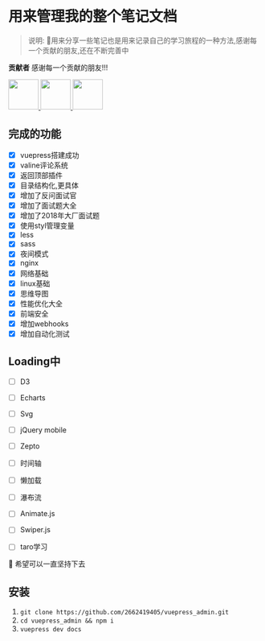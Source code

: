 # 用来管理我的整个笔记文档

> 说明: :100:用来分享一些笔记也是用来记录自己的学习旅程的一种方法,感谢每一个贡献的朋友,还在不断完善中

**贡献者** 感谢每一个贡献的朋友!!!
   
<a href="https://github.com/2209951505" target="_blank" >
    <img width=60 height="60" src="https://cdn.jsdelivr.net/gh/2662419405/imgPlus/89AAF7BBE667E8E89D4217B3104F4D6D.jpg">
</a>
<a href="https://github.com/lushengyunzuo" target="_blank">
    <img width=60 height="60" src="https://cdn.jsdelivr.net/gh/2662419405/imgPlus/chen.jpg">
</a>
<a href="https://github.com/Wangjiateng666" target="_blank">
    <img width=60 height="60" src="https://cdn.jsdelivr.net/gh/2662419405/imgPlus/5.jpg">
</a>

## 完成的功能

- [x] vuepress搭建成功
- [x] valine评论系统
- [x] 返回顶部插件
- [x] 目录结构化,更具体
- [x] 增加了反问面试官
- [x] 增加了面试题大全
- [x] 增加了2018年大厂面试题
- [x] 使用styl管理变量
- [x] less
- [x] sass
- [x] 夜间模式
- [x] nginx
- [x] 网络基础
- [x] linux基础
- [x] 思维导图
- [x] 性能优化大全
- [x] 前端安全
- [x] 增加webhooks
- [x] 增加自动化测试

## Loading中

- [ ] D3
- [ ] Echarts
- [ ] Svg
- [ ] jQuery mobile
- [ ] Zepto
- [ ] 时间轴
- [ ] 懒加载
- [ ] 瀑布流
- [ ] Animate.js
- [ ] Swiper.js
- [ ] taro学习


:tada: 希望可以一直坚持下去

## 安装

1. `git clone https://github.com/2662419405/vuepress_admin.git`
2. `cd vuepress_admin && npm i`
3. `vuepress dev docs`